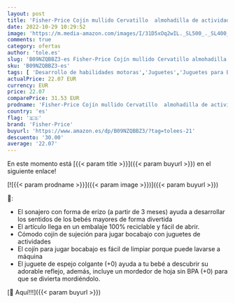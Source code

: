 ```yaml
---
layout: post
title: 'Fisher-Price Cojín mullido Cervatillo  almohadilla de actividades con motivos del bosque y accesorios de juguete  regalo para bebé recién nacido  Mattel HJJ16   Exclusivo en Amazon'
date: 2022-10-29 10:29:52
image: 'https://m.media-amazon.com/images/I/31D5xOq2wIL._SL500_._SL400_.jpg'
comments: true
category: ofertas
author: 'tole.es'
slug: 'B09NZQBBZ3-es Fisher-Price Cojín mullido Cervatillo almohadilla de...'
sku: 'B09NZQBBZ3-es'
tags: [ 'Desarrollo de habilidades motoras','Juguetes','Juguetes para Bebés y primera infancia','Juguetes para arrastrar','Juguetes y juegos','bebé','fisher-price','nacido','recién','🇪🇸', ]
actualPrice: 22.07 EUR
currency: EUR
price: 22.07
comparePrice: 31.53 EUR
prodname: 'Fisher-Price Cojín mullido Cervatillo  almohadilla de actividades con motivos del bosque y accesorios de juguete  regalo para bebé recién nacido  Mattel HJJ16   Exclusivo en Amazon'
country: 'es'
flag: '🇪🇸'
brand: 'Fisher-Price'
buyurl: 'https://www.amazon.es/dp/B09NZQBBZ3/?tag=tolees-21'
descuento: '30.00'
average: '22.07'
---
```


En este momento está [{{< param title >}}]({{< param buyurl >}}) en el siguiente enlace!

[![{{< param prodname >}}]({{< param image >}})]({{< param buyurl >}})

🔎:

- El sonajero con forma de erizo (a partir de 3 meses) ayuda a desarrollar los sentidos de los bebés mayores de forma divertida
- El artículo llega en un embalaje 100% reciclable y fácil de abrir.
- Cómodo cojín de sujeción para jugar bocabajo con juguetes de actividades
- El cojín para jugar bocabajo es fácil de limpiar porque puede lavarse a máquina
- El juguete de espejo colgante (+0) ayuda a tu bebé a descubrir su adorable reflejo, además, incluye un mordedor de hoja sin BPA (+0) para que se divierta mordiéndolo.

[🛒 Aquí!!!]({{< param buyurl >}})

